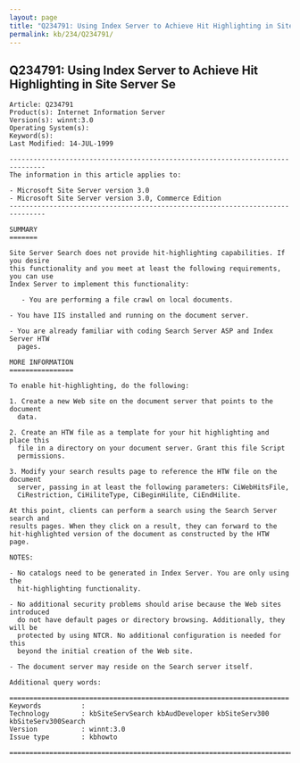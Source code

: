 ```yaml
---
layout: page
title: "Q234791: Using Index Server to Achieve Hit Highlighting in Site Server Se"
permalink: kb/234/Q234791/
---
```


## Q234791: Using Index Server to Achieve Hit Highlighting in Site Server Se

	Article: Q234791
	Product(s): Internet Information Server
	Version(s): winnt:3.0
	Operating System(s): 
	Keyword(s): 
	Last Modified: 14-JUL-1999
	
	-------------------------------------------------------------------------------
	The information in this article applies to:
	
	- Microsoft Site Server version 3.0 
	- Microsoft Site Server version 3.0, Commerce Edition 
	-------------------------------------------------------------------------------
	
	SUMMARY
	=======
	
	Site Server Search does not provide hit-highlighting capabilities. If you desire
	this functionality and you meet at least the following requirements, you can use
	Index Server to implement this functionality:
	
	   - You are performing a file crawl on local documents.
	
	- You have IIS installed and running on the document server.
	
	- You are already familiar with coding Search Server ASP and Index Server HTW
	  pages.
	
	MORE INFORMATION
	================
	
	To enable hit-highlighting, do the following:
	
	1. Create a new Web site on the document server that points to the document
	  data.
	
	2. Create an HTW file as a template for your hit highlighting and place this
	  file in a directory on your document server. Grant this file Script
	  permissions.
	
	3. Modify your search results page to reference the HTW file on the document
	  server, passing in at least the following parameters: CiWebHitsFile,
	  CiRestriction, CiHiliteType, CiBeginHilite, CiEndHilite.
	
	At this point, clients can perform a search using the Search Server search and
	results pages. When they click on a result, they can forward to the
	hit-highlighted version of the document as constructed by the HTW page.
	
	NOTES:
	
	- No catalogs need to be generated in Index Server. You are only using the
	  hit-highlighting functionality.
	
	- No additional security problems should arise because the Web sites introduced
	  do not have default pages or directory browsing. Additionally, they will be
	  protected by using NTCR. No additional configuration is needed for this
	  beyond the initial creation of the Web site.
	
	- The document server may reside on the Search server itself.
	
	Additional query words:
	
	======================================================================
	Keywords          :  
	Technology        : kbSiteServSearch kbAudDeveloper kbSiteServ300 kbSiteServ300Search
	Version           : winnt:3.0
	Issue type        : kbhowto
	
	=============================================================================
	
